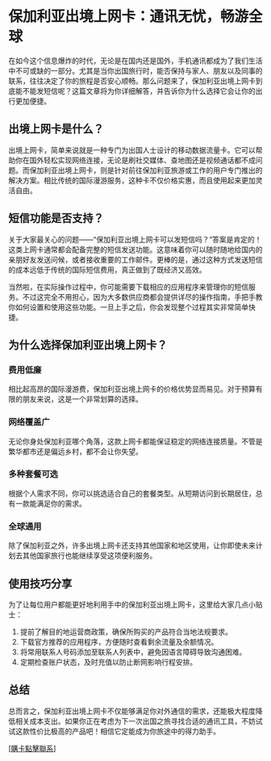 # 保加利亚出境上网卡：通讯无忧，畅游全球

在如今这个信息爆炸的时代，无论是在国内还是国外，手机通讯都成为了我们生活中不可或缺的一部分。尤其是当你出国旅行时，能否保持与家人、朋友以及同事的联系，往往决定了你的旅程是否安心顺畅。那么问题来了，保加利亚出境上网卡到底能不能发短信呢？这篇文章将为你详细解答，并告诉你为什么选择它会让你的出行更加便捷。

## 出境上网卡是什么？

出境上网卡，简单来说就是一种专门为出国人士设计的移动数据流量卡。它可以帮助你在国外轻松实现网络连接，无论是刷社交媒体、查地图还是视频通话都不成问题。而保加利亚出境上网卡，则是针对前往保加利亚旅游或工作的用户专门推出的解决方案。相比传统的国际漫游服务，这种卡不仅价格实惠，而且使用起来更加灵活自由。

## 短信功能是否支持？

关于大家最关心的问题——“保加利亚出境上网卡可以发短信吗？”答案是肯定的！这类上网卡通常都会配备完整的短信发送功能。这意味着你可以随时随地给国内的亲朋好友发送问候，或者接收重要的工作邮件。更棒的是，通过这种方式发送短信的成本远低于传统的国际短信费用，真正做到了既经济又高效。

当然啦，在实际操作过程中，你可能需要下载相应的应用程序来管理你的短信服务。不过这完全不用担心，因为大多数供应商都会提供详尽的操作指南，手把手教你如何设置和使用这些功能。一旦上手之后，你会发现整个过程其实非常简单快捷。

## 为什么选择保加利亚出境上网卡？

### 费用低廉
相比起高昂的国际漫游费，保加利亚出境上网卡的价格优势显而易见。对于预算有限的朋友来说，这是一个非常划算的选择。

### 网络覆盖广
无论你身处保加利亚哪个角落，这款上网卡都能保证稳定的网络连接质量。不管是繁华都市还是偏远乡村，都不会让你失望。

### 多种套餐可选
根据个人需求不同，你可以挑选适合自己的套餐类型。从短期访问到长期居住，总有一款能满足你的需求。

### 全球通用
除了保加利亚之外，许多出境上网卡还支持其他国家和地区使用，让你即使未来计划去其他国家旅行也能继续享受这项便利服务。

## 使用技巧分享

为了让每位用户都能更好地利用手中的保加利亚出境上网卡，这里给大家几点小贴士：

1. 提前了解目的地运营商政策，确保所购买的产品符合当地法规要求。
2. 下载官方推荐的应用程序，方便随时查看剩余流量及余额情况。
3. 将常用联系人号码添加至联系人列表中，避免因语言障碍导致沟通困难。
4. 定期检查账户状态，及时充值以防止断网影响行程安排。

## 总结

总而言之，保加利亚出境上网卡不仅能够满足你对外通信的需求，还能极大程度降低相关成本支出。如果你正在考虑为下一次出国之旅寻找合适的通讯工具，不妨试试这款性价比极高的产品吧！相信它定能成为你旅途中的得力助手。

[[購卡點擊聯系](https://t.me/s/esim1088)]